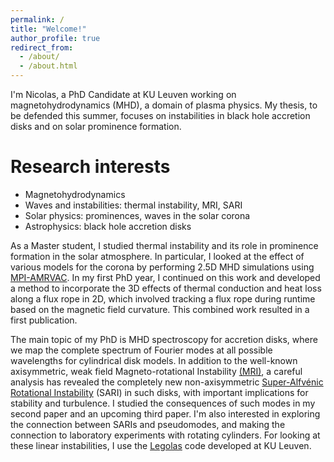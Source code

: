 ```yaml
---
permalink: /
title: "Welcome!"
author_profile: true
redirect_from: 
  - /about/
  - /about.html
---
```


I'm Nicolas, a PhD Candidate at KU Leuven working on magnetohydrodynamics (MHD), a domain of plasma physics. My thesis, to be defended this summer, focuses on instabilities in black hole accretion disks and on solar prominence formation. 

Research interests
======
* Magnetohydrodynamics
* Waves and instabilities: thermal instability, MRI, SARI
* Solar physics: prominences, waves in the solar corona
* Astrophysics: black hole accretion disks

As a Master student, I studied thermal instability and its role in prominence formation in the solar atmosphere. In particular, I looked at the effect of various models for the corona by performing 2.5D MHD simulations using [MPI-AMRVAC](https://amrvac.org). In my first PhD year, I continued on this work and developed a method to incorporate the 3D effects of thermal conduction and heat loss along a flux rope in 2D, which involved tracking a flux rope during runtime based on the magnetic field curvature. This combined work resulted in a first publication. 

The main topic of my PhD is MHD spectroscopy for accretion disks, where we map the complete spectrum of Fourier modes at all possible wavelengths for cylindrical disk models. In addition to the well-known axisymmetric, weak field Magneto-rotational Instability [(MRI)](https://ui.adsabs.harvard.edu/abs/1991ApJ...376..214B/abstract), a careful analysis has revealed the completely new non-axisymmetric [Super-Alfvénic Rotational Instability](https://iopscience.iop.org/article/10.3847/1538-4365/ac573c/meta) (SARI) in such disks, with important implications for stability and turbulence. I studied the consequences of such modes in my second paper and an upcoming third paper. I'm also interested in exploring the connection between SARIs and pseudomodes, and making the connection to laboratory experiments with rotating cylinders. For looking at these linear instabilities, I use the [Legolas](https://legolas.science) code developed at KU Leuven. 

<!-- I'm generally interested in plasma physics and magnetohydrodynamics, not solely applied to the sun/astrophysics. Feel free to contact me if you'd like to collaborate! -->


<!-- Other interests
======

I've been musically active since a long time, first at the piano and since my University years in the Leuven University Choir. I'm passionate about many genres of music, but in particular Dmitri Shostakovich. -->
